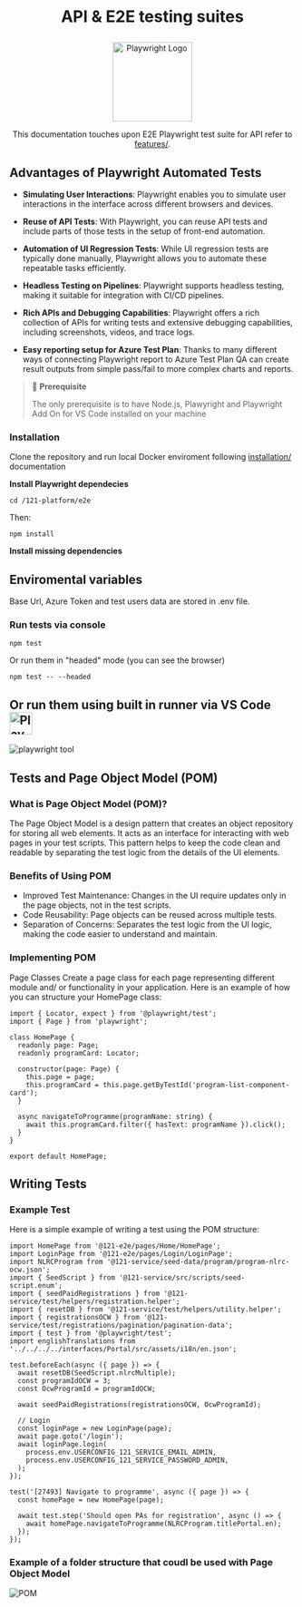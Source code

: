 # <p align="center"> API & E2E testing suites </p>

<p align="center">
  <a href="https://playwright.dev/">
    <img width="140" alt="Playwright Logo" src="https://seeklogo.com/images/P/playwright-logo-22FA8B9E63-seeklogo.com.png" />
  </a>
</p>

<p align="center">
  This documentation touches upon E2E Playwright test suite for API refer to <a href="https://github.com/global-121/121-platform?tab=readme-ov-file#testing">features/</a>.
</p>

## Advantages of Playwright Automated Tests

- **Simulating User Interactions**: Playwright enables you to simulate user interactions in the interface across different browsers and devices.

- **Reuse of API Tests**: With Playwright, you can reuse API tests and include parts of those tests in the setup of front-end automation.

- **Automation of UI Regression Tests**: While UI regression tests are typically done manually, Playwright allows you to automate these repeatable tasks efficiently.

- **Headless Testing on Pipelines**: Playwright supports headless testing, making it suitable for integration with CI/CD pipelines.

- **Rich APIs and Debugging Capabilities**: Playwright offers a rich collection of APIs for writing tests and extensive debugging capabilities, including screenshots, videos, and trace logs.

- **Easy reporting setup for Azure Test Plan**: Thanks to many different ways of connecting Playwright report to Azure Test Plan QA can create result outputs from simple pass/fail to more complex charts and reports.

> 🚩 **Prerequisite**
>
> The only prerequisite is to have Node.js, Plawyright and Playwright Add On for VS Code installed on your machine

### Installation

<p>Clone the repository and run local Docker enviroment following <a href="https://github.com/global-121/121-platform?tab=readme-ov-file#setup-services">installation/</a> documentation</p>

**Install Playwright dependecies**

```shell
cd /121-platform/e2e
```

Then:

```shell
npm install
```

**Install missing dependencies**

## Enviromental variables

Base Url, Azure Token and test users data are stored in .env file.

### Run tests via console

```shell
npm test
```

Or run them in "headed" mode (you can see the browser)

```shell
npm test -- --headed
```

 <h2>
  <b>Or run them using built in runner via VS Code</b>
    <a href="https://playwright.dev/">
      <img width="40" alt="Playwright Logo" src="https://seeklogo.com/images/P/playwright-logo-22FA8B9E63-seeklogo.com.png" />
    </a>
  </h2>
  <a>
    <img alt="playwright tool" src="https://github.com/microsoft/playwright/assets/13063165/348e18ff-f819-4caa-8f7e-f16c20724f56"/>
  </a>

## Tests and Page Object Model (POM)

### What is Page Object Model (POM)?

The Page Object Model is a design pattern that creates an object repository for storing all web elements. It acts as an interface for interacting with web pages in your test scripts. This pattern helps to keep the code clean and readable by separating the test logic from the details of the UI elements.

### Benefits of Using POM

- Improved Test Maintenance: Changes in the UI require updates only in the page objects, not in the test scripts.
- Code Reusability: Page objects can be reused across multiple tests.
- Separation of Concerns: Separates the test logic from the UI logic, making the code easier to understand and maintain.

### Implementing POM
Page Classes
Create a page class for each page representing different module and/ or functionality in your application. Here is an example of how you can structure your HomePage class:

```
import { Locator, expect } from '@playwright/test';
import { Page } from 'playwright';

class HomePage {
  readonly page: Page;
  readonly programCard: Locator;

  constructor(page: Page) {
    this.page = page;
    this.programCard = this.page.getByTestId('program-list-component-card');
  }

  async navigateToProgramme(programName: string) {
    await this.programCard.filter({ hasText: programName }).click();
  }
}

export default HomePage;
```

## Writing Tests
### Example Test

Here is a simple example of writing a test using the POM structure:

```
import HomePage from '@121-e2e/pages/Home/HomePage';
import LoginPage from '@121-e2e/pages/Login/LoginPage';
import NLRCProgram from '@121-service/seed-data/program/program-nlrc-ocw.json';
import { SeedScript } from '@121-service/src/scripts/seed-script.enum';
import { seedPaidRegistrations } from '@121-service/test/helpers/registration.helper';
import { resetDB } from '@121-service/test/helpers/utility.helper';
import { registrationsOCW } from '@121-service/test/registrations/pagination/pagination-data';
import { test } from '@playwright/test';
import englishTranslations from '../../../../interfaces/Portal/src/assets/i18n/en.json';

test.beforeEach(async ({ page }) => {
  await resetDB(SeedScript.nlrcMultiple);
  const programIdOCW = 3;
  const OcwProgramId = programIdOCW;

  await seedPaidRegistrations(registrationsOCW, OcwProgramId);

  // Login
  const loginPage = new LoginPage(page);
  await page.goto('/login');
  await loginPage.login(
    process.env.USERCONFIG_121_SERVICE_EMAIL_ADMIN,
    process.env.USERCONFIG_121_SERVICE_PASSWORD_ADMIN,
  );
});

test('[27493] Navigate to programme', async ({ page }) => {
  const homePage = new HomePage(page);

  await test.step('Should open PAs for registration', async () => {
    await homePage.navigateToProgramme(NLRCProgram.titlePortal.en);
  });
});
```

### Example of a folder structure that coudl be used with Page Object Model

<a>
    <img alt="POM" src="https://www.google.com/imgres?imgurl=https%3A%2F%2Fmiro.medium.com%2Fv2%2Fresize%3Afit%3A1400%2F1*7eFsHVMRFiuTI8_pd0GFTA.png&tbnid=aLKr7V2TmuoFJM&vet=12ahUKEwibyJG2t6GGAxV2ybsIHbwLCQoQMygFegQIARBQ..i&imgrefurl=https%3A%2F%2Fmedium.com%2F%40jetti.dinesh%2Fpage-object-model-for-playwright-part-2-2d0bae3c54d3&docid=a1hwmkBJNuRsbM&w=840&h=894&q=folder%20structure%20for%20Page%20object%20model%20used%20in%20playwright%20tests&ved=2ahUKEwibyJG2t6GGAxV2ybsIHbwLCQoQMygFegQIARBQ"/>
</a>
